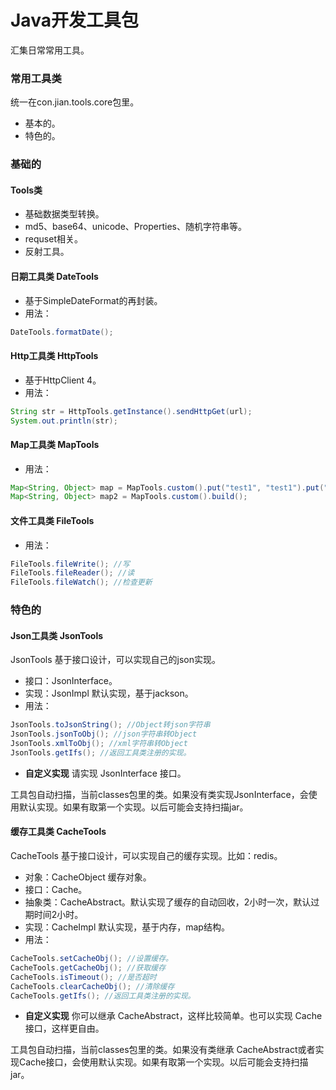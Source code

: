 Java开发工具包
============
汇集日常常用工具。

### 常用工具类
统一在con.jian.tools.core包里。
* 基本的。
* 特色的。

### 基础的
#### Tools类
* 基础数据类型转换。
* md5、base64、unicode、Properties、随机字符串等。
* requset相关。
* 反射工具。

#### 日期工具类 DateTools
* 基于SimpleDateFormat的再封装。
* 用法：
```java
DateTools.formatDate();
```

#### Http工具类 HttpTools
* 基于HttpClient 4。
* 用法：
```java
String str = HttpTools.getInstance().sendHttpGet(url);
System.out.println(str);
```

#### Map工具类 MapTools
* 用法：
```java
Map<String, Object> map = MapTools.custom().put("test1", "test1").put("test2", "test2").put("test1", "test4").build();
Map<String, Object> map2 = MapTools.custom().build();
```

#### 文件工具类 FileTools
* 用法：
```java
FileTools.fileWrite(); //写
FileTools.fileReader(); //读
FileTools.fileWatch(); //检查更新
```

### 特色的

#### Json工具类 JsonTools
JsonTools 基于接口设计，可以实现自己的json实现。
* 接口：JsonInterface。
* 实现：JsonImpl 默认实现，基于jackson。
* 用法：
```java
JsonTools.toJsonString(); //Object转json字符串
JsonTools.jsonToObj(); //json字符串转Object
JsonTools.xmlToObj(); //xml字符串转Object
JsonTools.getIfs(); //返回工具类注册的实现。
```
* **自定义实现** 请实现 JsonInterface 接口。

工具包自动扫描，当前classes包里的类。如果没有类实现JsonInterface，会使用默认实现。如果有取第一个实现。以后可能会支持扫描jar。

#### 缓存工具类 CacheTools
CacheTools 基于接口设计，可以实现自己的缓存实现。比如：redis。
* 对象：CacheObject 缓存对象。
* 接口：Cache。
* 抽象类：CacheAbstract。默认实现了缓存的自动回收，2小时一次，默认过期时间2小时。
* 实现：CacheImpl 默认实现，基于内存，map结构。
* 用法：
```java
CacheTools.setCacheObj(); //设置缓存。
CacheTools.getCacheObj(); //获取缓存
CacheTools.isTimeout(); //是否超时
CacheTools.clearCacheObj(); //清除缓存
CacheTools.getIfs(); //返回工具类注册的实现。
```
* **自定义实现** 你可以继承 CacheAbstract，这样比较简单。也可以实现 Cache 接口，这样更自由。

工具包自动扫描，当前classes包里的类。如果没有类继承 CacheAbstract或者实现Cache接口，会使用默认实现。如果有取第一个实现。以后可能会支持扫描jar。
